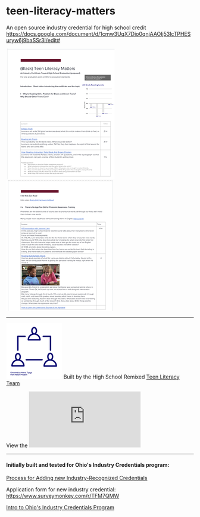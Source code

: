 # teen-literacy-matters

An open source industry credential for high school credit
https://docs.google.com/document/d/1cmw3UqX7Dio0qnjAAOIj53lcTPHESuryw6j9baSSr3I/edit#

![preview](images/previewpage1.png) ![preview](images/previewpage2.png)

___________________________________________________________

![team](images/team.png)
Built by the High School Remixed
[Teen Literacy Team](https://docs.google.com/document/d/1cmw3UqX7Dio0qnjAAOIj53lcTPHESuryw6j9baSSr3I/edit?usp=sharing)


View the ![Current draft credential spec](https://github.com/High-School-Remixed/teen-literacy-matters/blob/main/Black%20Teen%20Literacy%20Matters.pdf)



___________________________________________________________

#### Initially built and tested for Ohio's Industry Credentials program:
[Process for Adding new Industry-Recognized Credentials](http://education.ohio.gov/Topics/Ohio-s-Graduation-Requirements/Industry-Recognized-Credentials/Process-for-adding-new-industry-recognized-credent)

Application form for new industry credential: https://www.surveymonkey.com/r/TFM7QMW


[Intro to Ohio's Industry Credentials Program](http://education.ohio.gov/Topics/Ohio-s-Graduation-Requirements/Industry-Recognized-Credentials)


